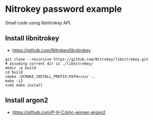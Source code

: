 # Nitrokey password example

Small code using libnitrokey API.

## Install libnitrokey

 * https://github.com/Nitrokey/libnitrokey

```
git clone --recursive https://github.com/Nitrokey/libnitrokey.git
# assuming current dir is ./libnitrokey/
mkdir -p build
cd build
cmake -DCMAKE_INSTALL_PREFIX:PATH=/usr .. 
make -j2
sudo make install
```

## Install argon2

 * https://github.com/P-H-C/phc-winner-argon2
